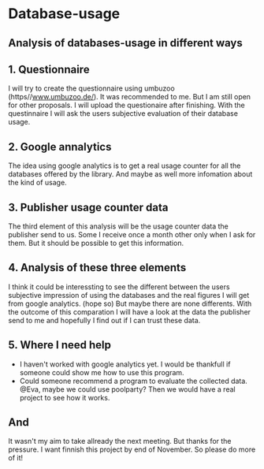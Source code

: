 # Database-usage
## Analysis of databases-usage in different ways

## 1. Questionnaire
I will try to create the questionnaire using umbuzoo (https//www.umbuzoo.de/). It was recommended to me. But I am still open for other proposals. I will upload the questionaire after finishing.
With the questinnaire I will ask the users subjective evaluation of their database usage.

## 2. Google annalytics
The idea using google analytics is to get a real usage counter for all the databases offered by the library. And maybe as well more infomation about the kind of usage. 

## 3. Publisher usage counter data
The third element of this analysis will be the usage counter data the publisher send to us. Some I receive once a month other only when I ask for them. But it should be possible to get this information. 

## 4. Analysis of these three elements
I think it could be interessting to see the different between the users subjective impression of using the databases and the real figures I will get from google analytics. (hope so) But maybe there are none differents. 
With the outcome of this comparation I will have a look at the data the publisher send to me and hopefully I find out if I can trust these data.

## 5. Where I need help
- I haven't worked with google analytics yet. I would be thankfull if someone could show me how to use this program. 
- Could someone recommend a program to evaluate the collected data. @Eva, maybe we could use poolparty? Then we would have a real project to see how it works.

## And
It wasn't my aim to take allready the next meeting. But thanks for the pressure. I want finnish this project by end of November. So please do more of it!
